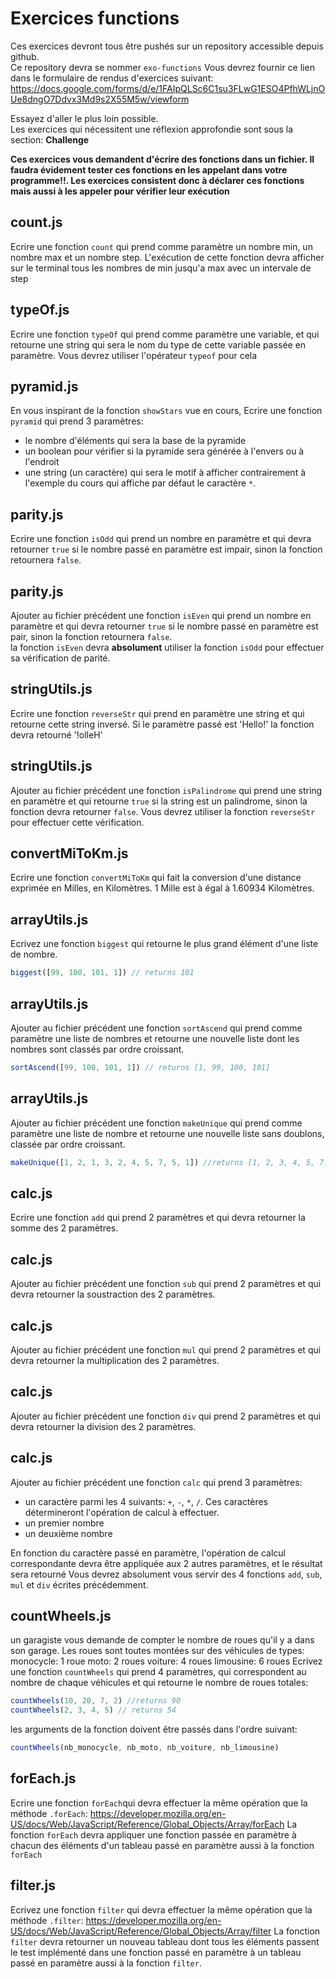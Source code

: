 # Exercices functions

Ces exercices devront tous être pushés sur un repository accessible depuis github.  
Ce repository devra se nommer `exo-functions`
Vous devrez fournir ce lien dans le formulaire de rendus d'exercices suivant: https://docs.google.com/forms/d/e/1FAIpQLSc6C1su3FLwG1ESO4PfhWLjnOUe8dngO7Ddvx3Md9s2X55M5w/viewform

Essayez d'aller le plus loin possible.  
Les exercices qui nécessitent une réflexion approfondie sont sous la section: **Challenge**

**Ces exercices vous demandent d'écrire des fonctions dans un fichier. Il faudra évidement tester ces fonctions en les appelant dans votre programme!!. Les exercices consistent donc à déclarer ces fonctions mais aussi à les appeler pour vérifier leur exécution**

## count.js

Ecrire une fonction `count` qui prend comme paramètre un nombre min, un nombre max et un nombre step. L'exécution de cette fonction devra afficher sur le terminal tous les nombres de min jusqu'a max avec un intervale de step

## typeOf.js

Ecrire une fonction `typeOf` qui prend comme paramètre une variable, et qui retourne une string qui sera le nom du type de cette variable passée en paramètre. Vous devrez utiliser l'opérateur `typeof` pour cela

## pyramid.js

En vous inspirant de la fonction `showStars` vue en cours, Ecrire une fonction `pyramid` qui prend 3 paramètres:

- le nombre d'éléments qui sera la base de la pyramide
- un boolean pour vérifier si la pyramide sera générée à l'envers ou à l'endroit
- une string (un caractère) qui sera le motif à afficher contrairement à l'exemple du cours qui affiche par défaut le caractère `*`.

## parity.js

Ecrire une fonction `isOdd` qui prend un nombre en paramètre et qui devra retourner `true` si le nombre passé en paramètre est impair, sinon la fonction retournera `false`.

## parity.js

Ajouter au fichier précédent une fonction `isEven` qui prend un nombre en paramètre et qui devra retourner `true` si le nombre passé en paramètre est pair, sinon la fonction retournera `false`.  
la fonction `isEven` devra **absolument** utiliser la fonction `isOdd` pour effectuer sa vérification de parité.

## stringUtils.js

Ecrire une fonction `reverseStr` qui prend en paramètre une string et qui retourne cette string inversé.
Si le paramètre passé est 'Hello!' la fonction devra retourné '!olleH'

## stringUtils.js

Ajouter au fichier précédent une fonction `isPalindrome` qui prend une string en paramètre et qui retourne `true` si la string est un palindrome, sinon la fonction devra retourner `false`.
Vous devrez utiliser la fonction `reverseStr` pour effectuer cette vérification.

## convertMiToKm.js

Ecrire une fonction `convertMiToKm` qui fait la conversion d'une distance exprimée en Milles, en Kilomètres.
1 Mille est à égal à 1.60934 Kilomètres.

## arrayUtils.js

Ecrivez une fonction `biggest` qui retourne le plus grand élément d'une liste de nombre.

```js
biggest([99, 100, 101, 1]) // returns 101
```

## arrayUtils.js

Ajouter au fichier précédent une fonction `sortAscend` qui prend comme paramètre une liste de nombres et retourne une nouvelle liste dont les nombres sont classés par ordre croissant.

```js
sortAscend([99, 100, 101, 1]) // returns [1, 99, 100, 101]
```

## arrayUtils.js

Ajouter au fichier précédent une fonction `makeUnique` qui prend comme paramètre une liste de nombre et retourne une nouvelle liste sans doublons, classée par ordre croissant.

```js
makeUnique([1, 2, 1, 3, 2, 4, 5, 7, 5, 1]) //returns [1, 2, 3, 4, 5, 7]
```

## calc.js

Ecrire une fonction `add` qui prend 2 paramètres et qui devra retourner la somme des 2 paramètres.

## calc.js

Ajouter au fichier précédent une fonction `sub` qui prend 2 paramètres et qui devra retourner la soustraction des 2 paramètres.

## calc.js

Ajouter au fichier précédent une fonction `mul` qui prend 2 paramètres et qui devra retourner la multiplication des 2 paramètres.

## calc.js

Ajouter au fichier précédent une fonction `div` qui prend 2 paramètres et qui devra retourner la division des 2 paramètres.

## calc.js

Ajouter au fichier précédent une fonction `calc` qui prend 3 paramètres:

- un caractère parmi les 4 suivants: `+`, `-`, `*`, `/`. Ces caractères détermineront l'opération de calcul à effectuer.
- un premier nombre
- un deuxième nombre

En fonction du caractère passé en paramètre, l'opération de calcul correspondante devra être appliquée aux 2 autres paramètres, et le résultat sera retourné
Vous devrez absolument vous servir des 4 fonctions `add`, `sub`, `mul` et `div` écrites précédemment.

## countWheels.js

un garagiste vous demande de compter le nombre de roues qu'il y a dans son garage.
Les roues sont toutes montées sur des véhicules de types:
monocycle: 1 roue
moto: 2 roues
voiture: 4 roues
limousine: 6 roues
Ecrivez une fonction `countWheels` qui prend 4 paramètres, qui correspondent au nombre de chaque véhicules et qui retourne le nombre de roues totales:

```js
countWheels(10, 20, 7, 2) //returns 90
countWheels(2, 3, 4, 5) // returns 54
```

les arguments de la fonction doivent être passés dans l'ordre suivant:

```js
countWheels(nb_monocycle, nb_moto, nb_voiture, nb_limousine)
```

## forEach.js

Ecrire une fonction `forEach`qui devra effectuer la même opération que la méthode `.forEach`: https://developer.mozilla.org/en-US/docs/Web/JavaScript/Reference/Global_Objects/Array/forEach
La fonction `forEach` devra appliquer une fonction passée en paramètre à chacun des éléments d'un tableau passé en paramètre aussi à la fonction `forEach`

## filter.js

Ecrivez une fonction `filter` qui devra effectuer la même opération que la méthode `.filter`: https://developer.mozilla.org/en-US/docs/Web/JavaScript/Reference/Global_Objects/Array/filter
La fonction `filter` devra retourner un nouveau tableau dont tous les éléments passent le test implémenté dans une fonction passé en paramètre à un tableau passé en paramètre aussi à la fonction `filter`.
